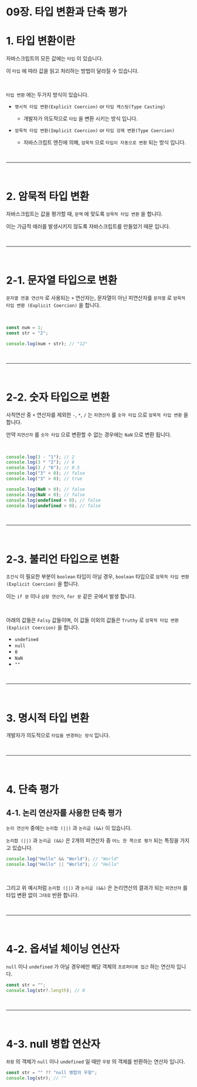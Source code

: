 # 09장. 타입 변환과 단축 평가

# 1. 타입 변환이란

자바스크립트의 모든 값에는 `타입` 이 있습니다.

이 `타입` 에 따라 값을 읽고 처리하는 방법이 달라질 수 있습니다.

<br />

`타입 변환` 에는 두가지 방식이 있습니다.

* `명시적 타입 변환(Explicit Coercion)` or `타입 캐스팅(Type Casting)`
  * 개발자가 의도적으로 `타입` 을 변환 시키는 방식 입니다.

* `암묵적 타입 변환(Implicit Coercion)` or `타입 강제 변환(Type Coercion)`
  * 자바스크립트 엔진에 의해, `암묵적` 으로 `타입이 자동으로 변환` 되는 방식 입니다.



<br /><hr /><br />



# 2. 암묵적 타입 변환

자바스크립트는 값을 평가할 때, `문맥` 에 맞도록 `암묵적 타입 변환` 을 합니다.

이는 가급적 에러를 발생시키지 않도록 자바스크립트를 만들었기 때문 입니다.



<br /><hr /><br />



# 2-1. 문자열 타입으로 변환

`문자열 연결 연산자` 로 사용되는 `+` 연산자는, 문자열이 아닌 피연산자를 `문자열` 로 `암묵적 타입 변환 (Explicit Coercion)` 을 합니다.

<br />

```javascript
const num = 1;
const str = "2";

console.log(num + str); // "12"
```



<br /><hr /><br />



# 2-2. 숫자 타입으로 변환

사칙연산 중 `+` 연산자를 제외한 `-`, `*`, `/` 는 `피연산자` 를 `숫자 타입` 으로 `암묵적 타입 변환` 을 합니다.

만약 `피연산자` 를 `숫자 타입` 으로 변환할 수 없는 경우에는 `NaN` 으로 변환 됩니다.

<br />

```javascript
console.log(3 - "1"); // 2
console.log(3 * "2"); // 6
console.log(3 / "6"); // 0.5
console.log("3" < 0); // false
console.log("3" > 0); // true

console.log(NaN > 0); // false
console.log(NaN < 0); // false
console.log(undefined < 0); // false
console.log(undefined > 0); // false
```



<br /><hr /><br />



# 2-3. 불리언 타입으로 변환

`조건식` 이 필요한 부분이 `boolean` 타입이 아닐 경우, `boolean` 타입으로 `암묵적 타입 변환 (Explicit Coercion)` 을 합니다.

이는 `if 문` 이나 `삼항 연산자`, `for 문` 같은 곳에서 발생 합니다.

<br />

아래의 값들은 `Falsy` 값들이며, 이 값들 이외의 값들은 `Truthy` 로 `암묵적 타입 변환 (Explicit Coercion)` 을 합니다.

* `undefined`
* `null`
* `0`
* `NaN`
* `""`



<br /><hr /><br />



# 3. 명시적 타입 변환

개발자가 의도적으로 `타입을 변경하는 방식` 입니다.



<br /><hr /><br />



# 4. 단축 평가

## 4-1. 논리 연산자를 사용한 단축 평가

`논리 연산자` 중에는 `논리합 (||)` 과 `논리곱 (&&)` 이 있습니다.

`논리합 (||)` 과 `논리곱 (&&)` 은 2개의 피연산자 중 `어느 한 쪽으로 평가` 되는 특징을 가지고 있습니다.

```javascript
console.log("Hello" && "World"); // "World"
console.log("Hello" || "World"); // "Hello"
```

<br />

그리고 위 예시처럼 `논리합 (||)` 과 `논리곱 (&&)` 은 논리연산의 결과가 되는 `피연산자` 를 타입 변환 없이 `그대로` 반환 합니다.



<br /><hr /><br />



# 4-2. 옵셔널 체이닝 연산자

`null` 이나 `undefined` 가 아닐 경우에만 해당 객체의 `프로퍼티에 접근` 하는 연산자 입니다.

```javascript
const str = "";
console.log(str?.length); // 0
```



<br /><hr /><br />



# 4-3. null 병합 연산자

`좌항` 의 객체가 `null` 이나 `undefined` 일 때만 `우항` 의 객체를 반환하는 연산자 입니다.

```javascript
const str = "" ?? "null 병합의 우항";
console.log(str); // ""
```
